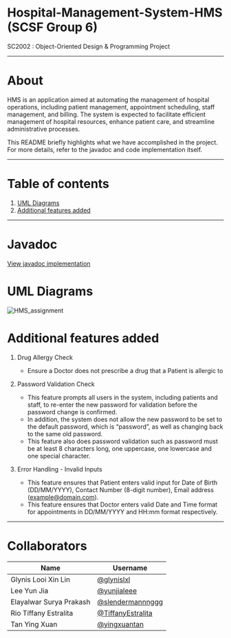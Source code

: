# Hospital-Management-System-HMS (SCSF Group 6)
SC2002 : Object-Oriented Design &amp; Programming Project

---

# About
HMS is an application aimed at automating the management of hospital operations,
including patient management, appointment scheduling, staff management, and billing.
The system is expected to facilitate efficient management of hospital resources, enhance
patient care, and streamline administrative processes.

This README briefly highlights what we have accomplished in the project. For more details, refer to the javadoc and code implementation itself.

---

# Table of contents
1. [UML Diagrams](#uml-diagrams)
3. [Additional features added](#additional-features-added)
   
---
# Javadoc
[View javadoc implementation](https://github.com/glynislxl/Hospital-Management-System-HMS/javadoc/index.html)
# UML Diagrams
![HMS_assignment](https://github.com/user-attachments/assets/4e79354e-2bd3-4194-a650-92ebe65d26ba)

# Additional features added
1. Drug Allergy Check
   - Ensure a Doctor does not prescribe a drug that a Patient is allergic to

2. Password Validation Check
   - This feature prompts all users in the system, including patients and staff, to re-enter the new password for validation before the password change is confirmed.
   - In addition, the system does not allow the new password to be set to the default password, which is “password”, as well as changing back to the same old password.
   - This feature also does password validation such as password must be at least 8 characters long, one uppercase, one lowercase and one special character.

3. Error Handling - Invalid Inputs
   - This feature ensures that Patient enters valid input for Date of Birth (DD/MM/YYYY), Contact Number (8-digit number), Email address (example@domain.com).
   - This feature ensures that Doctor enters valid Date and Time format for appointments in DD/MM/YYYY and HH:mm format respectively.

---

# Collaborators
| Name           | Username       |
|----------------|----------------|
| Glynis Looi Xin Lin | [@glynislxl](https://github.com/glynislxl) |
| Lee Yun Jia | [@yunjialeee](https://github.com/yunjialeee) |
| Elayalwar Surya Prakash | [@slendermannnggg](https://github.com/slendermannnggg) |
| Rio Tiffany Estralita | [@TiffanyEstralita](https://github.com/TiffanyEstralita) |
| Tan Ying Xuan | [@yingxuantan](https://github.com/yingxuantan) |
